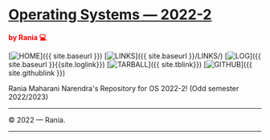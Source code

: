 # [Operating Systems — 2022-2](https://raniaarn.github.io/os222/)
<span style="color:RED; font-weight:bold;">by Rania 💻</span>

[![HOME](https://img.shields.io/badge/-HOME-C6DBDA?style=for-the-badge&logoColor=green)]({{ site.baseurl }})
[![LINKS](https://img.shields.io/badge/-LINKS-55CBCD?style=for-the-badge&logoColor=white)]({{ site.baseurl }}/LINKS/)
[![LOG](https://img.shields.io/badge/-LOG-5778A9?style=for-the-badge&logoColor=white)]({{ site.baseurl }}{{site.loglink}})
[![TARBALL](https://img.shields.io/badge/-TARBALL-BC9578?style=for-the-badge&logoColor=white)]({{ site.tblink}})
[![GITHUB](https://img.shields.io/badge/GitHub-100000?style=for-the-badge&logo=github&logoColor=white)]({{ site.githublink }})

Rania Maharani Narendra's Repository for OS 2022-2! (Odd semester 2022/2023)

---

© 2022 — Rania.

---
